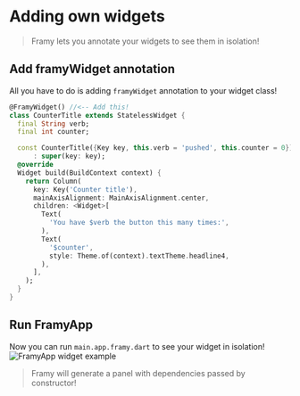 # Adding own widgets

> Framy lets you annotate your widgets to see them in isolation!

## Add framyWidget annotation

All you have to do is adding `framyWidget` annotation to your widget class! 
```dart
@FramyWidget() //<-- Add this!
class CounterTitle extends StatelessWidget {
  final String verb;
  final int counter;

  const CounterTitle({Key key, this.verb = 'pushed', this.counter = 0})
      : super(key: key);
  @override
  Widget build(BuildContext context) {
    return Column(
      key: Key('Counter title'),
      mainAxisAlignment: MainAxisAlignment.center,
      children: <Widget>[
        Text(
          'You have $verb the button this many times:',
        ),
        Text(
          '$counter',
          style: Theme.of(context).textTheme.headline4,
        ),
      ],
    );
  }
}
```

## Run FramyApp

Now you can run `main.app.framy.dart` to see your widget in isolation!
![FramyApp widget example](https://user-images.githubusercontent.com/16286046/87019492-f8d19880-c1d2-11ea-8751-d15a66ae0c2f.gif)

> Framy will generate a panel with dependencies passed by constructor!